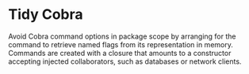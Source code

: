 # Tidy Cobra

Avoid Cobra command options in package scope by arranging for the
command to retrieve named flags from its representation in memory.
Commands are created with a closure that amounts to a constructor
accepting injected collaborators, such as databases or network
clients.
